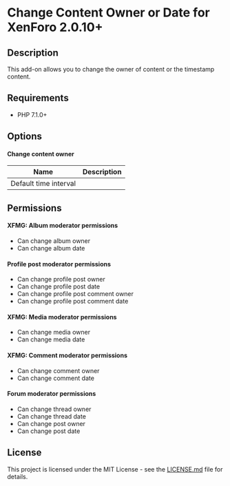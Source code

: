 Change Content Owner or Date for XenForo 2.0.10+
================================================

Description
-----------

This add-on allows you to change the owner of content or the timestamp content.

Requirements
------------

- PHP 7.1.0+

Options
-------

#### Change content owner

| Name | Description |
|---|---|
| Default time interval |  |

Permissions
-----------

#### XFMG: Album moderator permissions

- Can change album owner
- Can change album date

#### Profile post moderator permissions

- Can change profile post owner
- Can change profile post date
- Can change profile post comment owner
- Can change profile post comment date

#### XFMG: Media moderator permissions

- Can change media owner
- Can change media date

#### XFMG: Comment moderator permissions

- Can change comment owner
- Can change comment date

#### Forum moderator permissions

- Can change thread owner
- Can change thread date
- Can change post owner
- Can change post date

License
-------

This project is licensed under the MIT License - see the [LICENSE.md](https://github.com/ticktackk/ChangeContentOwnerForXF2/blob/master/LICENSE.md) file for details.